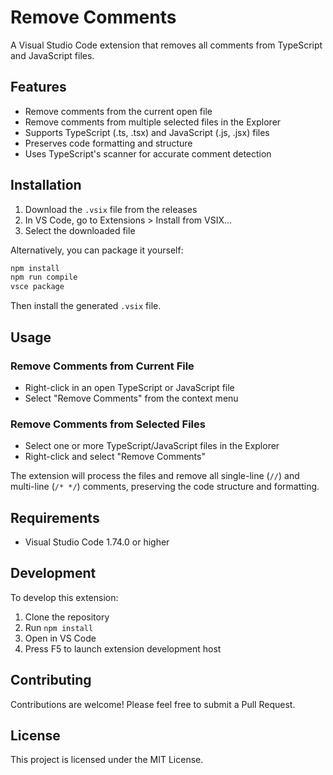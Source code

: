 # Remove Comments

A Visual Studio Code extension that removes all comments from TypeScript and JavaScript files.

## Features

- Remove comments from the current open file
- Remove comments from multiple selected files in the Explorer
- Supports TypeScript (.ts, .tsx) and JavaScript (.js, .jsx) files
- Preserves code formatting and structure
- Uses TypeScript's scanner for accurate comment detection

## Installation

1. Download the `.vsix` file from the releases
2. In VS Code, go to Extensions > Install from VSIX...
3. Select the downloaded file

Alternatively, you can package it yourself:

```bash
npm install
npm run compile
vsce package
```

Then install the generated `.vsix` file.

## Usage

### Remove Comments from Current File

- Right-click in an open TypeScript or JavaScript file
- Select "Remove Comments" from the context menu

### Remove Comments from Selected Files

- Select one or more TypeScript/JavaScript files in the Explorer
- Right-click and select "Remove Comments"

The extension will process the files and remove all single-line (`//`) and multi-line (`/* */`) comments, preserving the code structure and formatting.

## Requirements

- Visual Studio Code 1.74.0 or higher

## Development

To develop this extension:

1. Clone the repository
2. Run `npm install`
3. Open in VS Code
4. Press F5 to launch extension development host

## Contributing

Contributions are welcome! Please feel free to submit a Pull Request.

## License

This project is licensed under the MIT License.